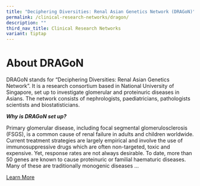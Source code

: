 ```yaml
---
title: "Deciphering Diversities: Renal Asian Genetics Network (DRAGoN)"
permalink: /clinical-research-networks/dragon/
description: ""
third_nav_title: Clinical Research Networks
variant: tiptap
---
```

**About DRAGoN**
================
DRAGoN stands for “Deciphering Diversities: Renal Asian Genetics Network”. It is a research consortium based in National University of Singapore, set up to investigate glomerular and proteinuric diseases in Asians. The network consists of nephrologists, paediatricians, pathologists scientists and biostatisticians.

**_Why is DRAGoN set up?_**

Primary glomerular disease, including focal segmental glomerulosclerosis (FSGS), is a common cause of renal failure in adults and children worldwide. Current treatment strategies are largely empirical and involve the use of immunosuppressive drugs which are often non-targeted, toxic and expensive. Yet, response rates are not always desirable. To date, more than 50 genes are known to cause proteinuric or familial haematuric diseases. Many of these are traditionally monogenic diseases ...

[Learn More](/dragon/about-dragon/)